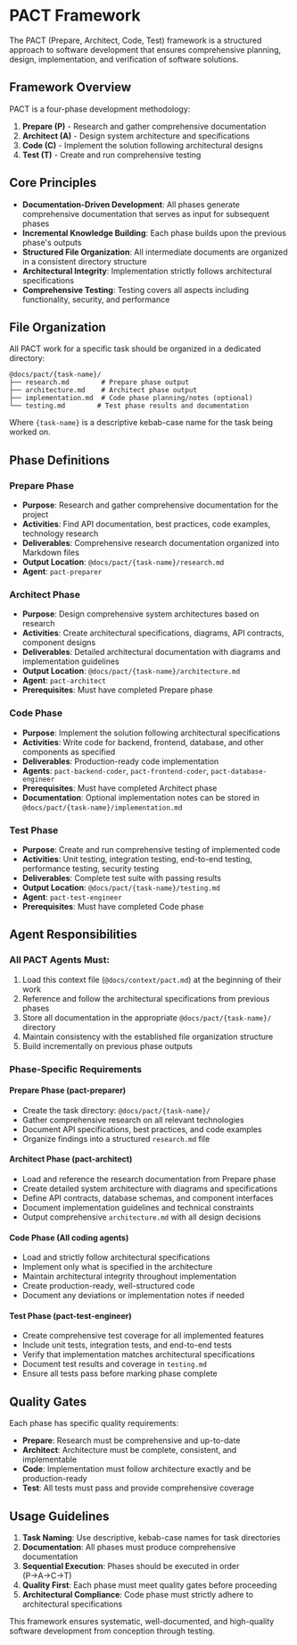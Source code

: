 # PACT Framework

The PACT (Prepare, Architect, Code, Test) framework is a structured approach to software development that ensures comprehensive planning, design, implementation, and verification of software solutions.

## Framework Overview

PACT is a four-phase development methodology:

1. **Prepare (P)** - Research and gather comprehensive documentation
2. **Architect (A)** - Design system architecture and specifications  
3. **Code (C)** - Implement the solution following architectural designs
4. **Test (T)** - Create and run comprehensive testing

## Core Principles

- **Documentation-Driven Development**: All phases generate comprehensive documentation that serves as input for subsequent phases
- **Incremental Knowledge Building**: Each phase builds upon the previous phase's outputs
- **Structured File Organization**: All intermediate documents are organized in a consistent directory structure
- **Architectural Integrity**: Implementation strictly follows architectural specifications
- **Comprehensive Testing**: Testing covers all aspects including functionality, security, and performance

## File Organization

All PACT work for a specific task should be organized in a dedicated directory:

```
@docs/pact/{task-name}/
├── research.md        # Prepare phase output
├── architecture.md    # Architect phase output  
├── implementation.md  # Code phase planning/notes (optional)
└── testing.md        # Test phase results and documentation
```

Where `{task-name}` is a descriptive kebab-case name for the task being worked on.

## Phase Definitions

### Prepare Phase
- **Purpose**: Research and gather comprehensive documentation for the project
- **Activities**: Find API documentation, best practices, code examples, technology research
- **Deliverables**: Comprehensive research documentation organized into Markdown files
- **Output Location**: `@docs/pact/{task-name}/research.md`
- **Agent**: `pact-preparer`

### Architect Phase  
- **Purpose**: Design comprehensive system architectures based on research
- **Activities**: Create architectural specifications, diagrams, API contracts, component designs
- **Deliverables**: Detailed architectural documentation with diagrams and implementation guidelines
- **Output Location**: `@docs/pact/{task-name}/architecture.md`
- **Agent**: `pact-architect`
- **Prerequisites**: Must have completed Prepare phase

### Code Phase
- **Purpose**: Implement the solution following architectural specifications
- **Activities**: Write code for backend, frontend, database, and other components as specified
- **Deliverables**: Production-ready code implementation
- **Agents**: `pact-backend-coder`, `pact-frontend-coder`, `pact-database-engineer`
- **Prerequisites**: Must have completed Architect phase
- **Documentation**: Optional implementation notes can be stored in `@docs/pact/{task-name}/implementation.md`

### Test Phase
- **Purpose**: Create and run comprehensive testing of implemented code
- **Activities**: Unit testing, integration testing, end-to-end testing, performance testing, security testing
- **Deliverables**: Complete test suite with passing results
- **Output Location**: `@docs/pact/{task-name}/testing.md`
- **Agent**: `pact-test-engineer`
- **Prerequisites**: Must have completed Code phase

## Agent Responsibilities

### All PACT Agents Must:
1. Load this context file (`@docs/context/pact.md`) at the beginning of their work
2. Reference and follow the architectural specifications from previous phases
3. Store all documentation in the appropriate `@docs/pact/{task-name}/` directory
4. Maintain consistency with the established file organization structure
5. Build incrementally on previous phase outputs

### Phase-Specific Requirements

#### Prepare Phase (pact-preparer)
- Create the task directory: `@docs/pact/{task-name}/`
- Gather comprehensive research on all relevant technologies
- Document API specifications, best practices, and code examples
- Organize findings into a structured `research.md` file

#### Architect Phase (pact-architect)
- Load and reference the research documentation from Prepare phase
- Create detailed system architecture with diagrams and specifications
- Define API contracts, database schemas, and component interfaces
- Document implementation guidelines and technical constraints
- Output comprehensive `architecture.md` with all design decisions

#### Code Phase (All coding agents)
- Load and strictly follow architectural specifications
- Implement only what is specified in the architecture
- Maintain architectural integrity throughout implementation
- Create production-ready, well-structured code
- Document any deviations or implementation notes if needed

#### Test Phase (pact-test-engineer)
- Create comprehensive test coverage for all implemented features
- Include unit tests, integration tests, and end-to-end tests
- Verify that implementation matches architectural specifications
- Document test results and coverage in `testing.md`
- Ensure all tests pass before marking phase complete

## Quality Gates

Each phase has specific quality requirements:

- **Prepare**: Research must be comprehensive and up-to-date
- **Architect**: Architecture must be complete, consistent, and implementable
- **Code**: Implementation must follow architecture exactly and be production-ready
- **Test**: All tests must pass and provide comprehensive coverage

## Usage Guidelines

1. **Task Naming**: Use descriptive, kebab-case names for task directories
2. **Documentation**: All phases must produce comprehensive documentation
3. **Sequential Execution**: Phases should be executed in order (P→A→C→T)
4. **Quality First**: Each phase must meet quality gates before proceeding
5. **Architectural Compliance**: Code phase must strictly adhere to architectural specifications

This framework ensures systematic, well-documented, and high-quality software development from conception through testing.